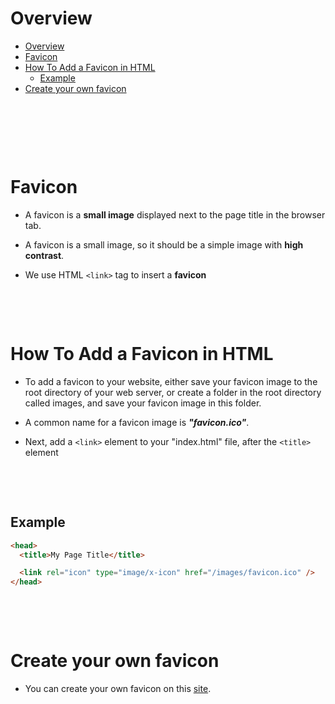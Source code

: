 # Overview

- [Overview](#overview)
- [Favicon](#favicon)
- [How To Add a Favicon in HTML](#how-to-add-a-favicon-in-html)
  - [Example](#example)
- [Create your own favicon](#create-your-own-favicon)

&nbsp;

&nbsp;

&nbsp;

# Favicon

- A favicon is a **small image** displayed next to the page title in the browser tab.

- A favicon is a small image, so it should be a simple image with **high contrast**.

- We use HTML `<link>` tag to insert a **favicon**

&nbsp;

&nbsp;

# How To Add a Favicon in HTML

- To add a favicon to your website, either save your favicon image to the root directory of your web server, or create a folder in the root directory called images, and save your favicon image in this folder.

- A common name for a favicon image is **_"favicon.ico"_**.

- Next, add a `<link>` element to your "index.html" file, after the `<title>` element

&nbsp;

&nbsp;

## Example

```html
<head>
  <title>My Page Title</title>

  <link rel="icon" type="image/x-icon" href="/images/favicon.ico" />
</head>
```

&nbsp;

&nbsp;

# Create your own favicon

- You can create your own favicon on this [site](https://www.favicon.cc).
